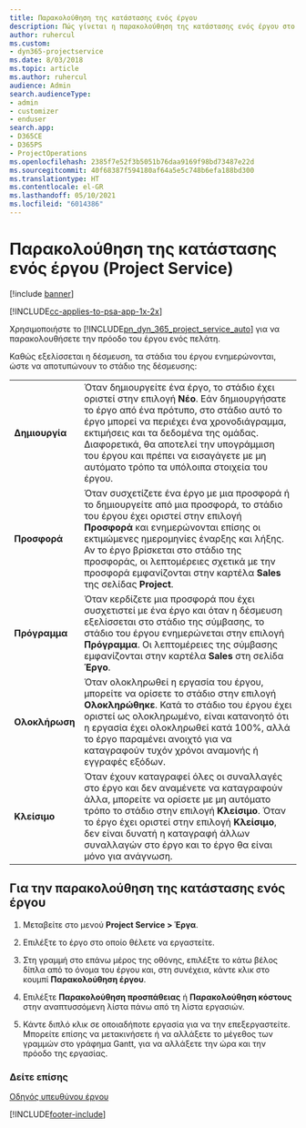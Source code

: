 ```yaml
---
title: Παρακολούθηση της κατάστασης ενός έργου
description: Πώς γίνεται η παρακολούθηση της κατάστασης ενός έργου στο Project Service
author: ruhercul
ms.custom:
- dyn365-projectservice
ms.date: 8/03/2018
ms.topic: article
ms.author: ruhercul
audience: Admin
search.audienceType:
- admin
- customizer
- enduser
search.app:
- D365CE
- D365PS
- ProjectOperations
ms.openlocfilehash: 2385f7e52f3b5051b76daa9169f98bd73487e22d
ms.sourcegitcommit: 40f68387f594180af64a5e5c748b6efa188bd300
ms.translationtype: HT
ms.contentlocale: el-GR
ms.lasthandoff: 05/10/2021
ms.locfileid: "6014386"
---
```

# <a name="track-a-projects-status-project-service"></a>Παρακολούθηση της κατάστασης ενός έργου (Project Service)

[!include [banner](../includes/psa-now-project-operations.md)]

[!INCLUDE[cc-applies-to-psa-app-1x-2x](../includes/cc-applies-to-psa-app-1x-2x.md)]

Χρησιμοποιήστε το [!INCLUDE[pn_dyn_365_project_service_auto](../includes/pn-dyn-365-project-service-auto.md)] για να παρακολουθήσετε την πρόοδο του έργου ενός πελάτη.  

Καθώς εξελίσσεται η δέσμευση, τα στάδια του έργου ενημερώνονται, ώστε να αποτυπώνουν το στάδιο της δέσμευσης:  


|              |                                                                                                                                                                                                                                                                                                  |
|--------------|--------------------------------------------------------------------------------------------------------------------------------------------------------------------------------------------------------------------------------------------------------------------------------------------------|
|   **Δημιουργία**    | Όταν δημιουργείτε ένα έργο, το στάδιο έχει οριστεί στην επιλογή **Νέο**. Εάν δημιουργήσατε το έργο από ένα πρότυπο, στο στάδιο αυτό το έργο μπορεί να περιέχει ένα χρονοδιάγραμμα, εκτιμήσεις και τα δεδομένα της ομάδας. Διαφορετικά, θα αποτελεί την υπογράμμιση του έργου και πρέπει να εισαγάγετε με μη αυτόματο τρόπο τα υπόλοιπα στοιχεία του έργου. |
|  **Προσφορά**   |      Όταν συσχετίζετε ένα έργο με μια προσφορά ή το δημιουργείτε από μια προσφορά, το στάδιο του έργου έχει οριστεί στην επιλογή **Προσφορά** και ενημερώνονται επίσης οι εκτιμώμενες ημερομηνίες έναρξης και λήξης. Αν το έργο βρίσκεται στο στάδιο της προσφοράς, οι λεπτομέρειες σχετικά με την προσφορά εμφανίζονται στην καρτέλα **Sales** της σελίδας **Project**.      |
|   **Πρόγραμμα**   |                                     Όταν κερδίζετε μια προσφορά που έχει συσχετιστεί με ένα έργο και όταν η δέσμευση εξελίσσεται στο στάδιο της σύμβασης, το στάδιο του έργου ενημερώνεται στην επιλογή **Πρόγραμμα**. Οι λεπτομέρειες της σύμβασης εμφανίζονται στην καρτέλα **Sales** στη σελίδα **Έργο**.                                      |
| **Ολοκλήρωση** |                    Όταν ολοκληρωθεί η εργασία του έργου, μπορείτε να ορίσετε το στάδιο στην επιλογή **Ολοκληρώθηκε**. Κατά το στάδιο του έργου έχει οριστεί ως ολοκληρωμένο, είναι κατανοητό ότι η εργασία έχει ολοκληρωθεί κατά 100%, αλλά το έργο παραμένει ανοιχτό για να καταγραφούν τυχόν χρόνοι αναμονής ή εγγραφές εξόδων.                     |
|  **Κλείσιμο**   |           Όταν έχουν καταγραφεί όλες οι συναλλαγές στο έργο και δεν αναμένετε να καταγραφούν άλλα, μπορείτε να ορίσετε με μη αυτόματο τρόπο το στάδιο στην επιλογή **Κλείσιμο**. Όταν το έργο έχει οριστεί στην επιλογή **Κλείσιμο**, δεν είναι δυνατή η καταγραφή άλλων συναλλαγών στο έργο και το έργο θα είναι μόνο για ανάγνωση.           |

## <a name="to-track-a-projects-status"></a>Για την παρακολούθηση της κατάστασης ενός έργου  

1.  Μεταβείτε στο μενού **Project Service > Έργα**.  

2.  Επιλέξτε το έργο στο οποίο θέλετε να εργαστείτε.  

3.  Στη γραμμή στο επάνω μέρος της οθόνης, επιλέξτε το κάτω βέλος δίπλα από το όνομα του έργου και, στη συνέχεια, κάντε κλικ στο κουμπί **Παρακολούθηση έργου**.  

4.  Επιλέξτε **Παρακολούθηση προσπάθειας** ή **Παρακολούθηση κόστους** στην αναπτυσσόμενη λίστα πάνω από τη λίστα εργασιών.  

5.  Κάντε διπλό κλικ σε οποιαδήποτε εργασία για να την επεξεργαστείτε. Μπορείτε επίσης να μετακινήσετε ή να αλλάξετε το μέγεθος των γραμμών στο γράφημα Gantt, για να αλλάξετε την ώρα και την πρόοδο της εργασίας.  

### <a name="see-also"></a>Δείτε επίσης  
 [Οδηγός υπευθύνου έργου](../psa/project-manager-guide.md)


[!INCLUDE[footer-include](../includes/footer-banner.md)]